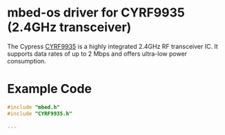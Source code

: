 # mbed-os driver for CYRF9935 (2.4GHz transceiver)

The Cypress [CYRF9935](http://www.cypress.com/part/cyrf9935-24lqxc) is a highly integrated 2.4GHz RF transceiver IC. 
It supports data rates of up to 2 Mbps and offers ultra-low power consumption. 

# Example Code

```C
#include "mbed.h"
#include "CYRF9935.h"

...
```
